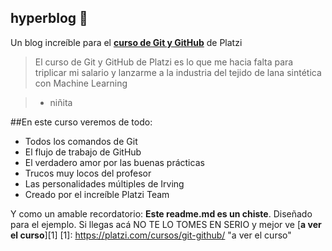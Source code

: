 ## hyperblog  💚 
Un blog increíble para el [**curso de Git y GitHub**](https://platzi.com/cursos/git-github/ "curso de Git y GitHub") de Platzi
>El curso de Git y GitHub de Platzi es lo que me hacia falta para triplicar mi salario y lanzarme a la industria del tejido de lana sintética con Machine Learning

> - niñita

##En este curso veremos de todo:
* Todos los comandos de Git
* El flujo de trabajo de GitHub
* El verdadero amor por las buenas prácticas
* Trucos muy locos del profesor
* Las personalidades múltiples de Irving
* Creado por el increíble Platzi Team

Y como un amable recordatorio: **Este readme.md es un chiste**. Diseñado para el ejemplo. Si llegas acá NO TE LO TOMES EN SERIO y mejor ve [**a ver el curso**][1]
[1]: https://platzi.com/cursos/git-github/ "a ver el curso"